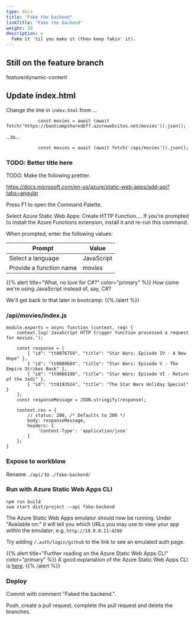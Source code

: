 ```yaml
---
type: docs
title: "Fake the backend"
linkTitle: "Fake the backend"
weight: 30
description: >
  Fake it 'til you make it (then keep fakin' it).
---
```


## Still on the feature branch

feature/dynamic-content

## Update index.html

Change the line in `index.html` from ...
~~~
            const movies = await (await fetch('https://bootcampsharedbff.azurewebsites.net/movies')).json();
~~~
...to...
~~~
            const movies = await (await fetch('/api/movies')).json();
~~~

### TODO: Better title here

TODO: Make the following prettier.

https://docs.microsoft.com/en-us/azure/static-web-apps/add-api?tabs=angular

Press F1 to open the Command Palette.

Select Azure Static Web Apps: Create HTTP Function.... If you're prompted to install the Azure Functions extension, install it and re-run this command.

When prompted, enter the following values:

| Prompt  | Value
|---|---
| Select a language | JavaScript
| Provide a function name | movies

{{% alert title="What, no love for C#?" color="primary" %}}
How come we're using JavaScript instead of, say, C#?

We'll get back to that later in bootcamp.
{{% /alert %}}

### /api/movies/index.js

~~~
module.exports = async function (context, req) {
    context.log('JavaScript HTTP trigger function processed a request for movies.');

    const response = [
        { "id": "tt0076759", "title": "Star Wars: Episode IV - A New Hope" },
        { "id": "tt0080684", "title": "Star Wars: Episode V - The Empire Strikes Back" },
        { "id": "tt0086190", "title": "Star Wars: Episode VI - Return of the Jedi" },
        { "id": "tt0193524", "title": "The Star Wars Holiday Special" }
    ];
    const responseMessage = JSON.stringify(response);

    context.res = {
        // status: 200, /* Defaults to 200 */
        body: responseMessage,
        headers: {
            'Content-Type': 'application/json'
        }
    };
}
~~~

### Expose to workblow

Rename `./api/` to `./fake-backend/`

### Run with Azure Static Web Apps CLI

~~~
npm run build
swa start dist/project --api fake-backend
~~~

The Azure Static Web Apps emulator should now be running. Under "Available on:" it will
tell you which URLs you may use to view your app within the emulator; e.g. `http://10.0.0.11:4280`

Try adding `/.auth/login/github` to the link to see an emulated auth page.

{{% alert title="Further reading on the Azure Static Web Apps CLI" color="primary" %}}
A good explanation of the Azure Static Web Apps CLI is
[here](https://docs.microsoft.com/en-us/azure/static-web-apps/local-development#how-it-works).
{{% /alert %}}

### Deploy

Commit with comment "Faked the backend.".

Push, create a pull request, complete the pull request and delete the branches.
